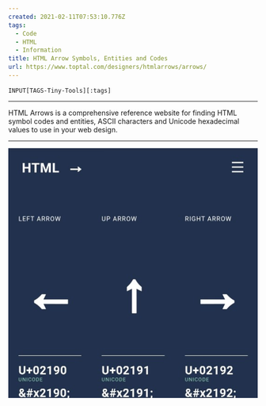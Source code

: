 ```yaml
---
created: 2021-02-11T07:53:10.776Z
tags: 
  - Code
  - HTML
  - Information
title: HTML Arrow Symbols, Entities and Codes
url: https://www.toptal.com/designers/htmlarrows/arrows/
---
```

```meta-bind
INPUT[TAGS-Tiny-Tools][:tags]
```

___
HTML Arrows is a comprehensive reference website for finding HTML symbol codes and entities, ASCII characters and Unicode hexadecimal values to use in your web design.
___

![](_attachments/html-arrow-symbols-entities-and-codes.jpg)
